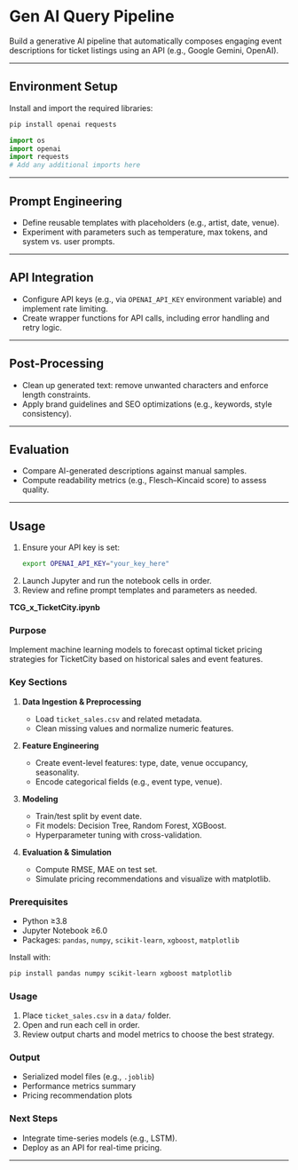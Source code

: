 # Gen AI Query Pipeline

Build a generative AI pipeline that automatically composes engaging event descriptions for ticket listings using an API (e.g., Google Gemini, OpenAI).

---

## Environment Setup

Install and import the required libraries:

```bash
pip install openai requests
```

```python
import os
import openai
import requests
# Add any additional imports here
```

---

## Prompt Engineering

- Define reusable templates with placeholders (e.g., artist, date, venue).
- Experiment with parameters such as temperature, max tokens, and system vs. user prompts.

---

## API Integration

- Configure API keys (e.g., via `OPENAI_API_KEY` environment variable) and implement rate limiting.
- Create wrapper functions for API calls, including error handling and retry logic.

---

## Post-Processing

- Clean up generated text: remove unwanted characters and enforce length constraints.
- Apply brand guidelines and SEO optimizations (e.g., keywords, style consistency).

---

## Evaluation

- Compare AI-generated descriptions against manual samples.
- Compute readability metrics (e.g., Flesch–Kincaid score) to assess quality.

---

## Usage

1. Ensure your API key is set:
   ```bash
   export OPENAI_API_KEY="your_key_here"
   ```
2. Launch Jupyter and run the notebook cells in order.
3. Review and refine prompt templates and parameters as needed.


**TCG_x_TicketCity.ipynb**

### Purpose
Implement machine learning models to forecast optimal ticket pricing strategies for TicketCity based on historical sales and event features.

### Key Sections
1. **Data Ingestion & Preprocessing**  
   - Load `ticket_sales.csv` and related metadata.  
   - Clean missing values and normalize numeric features.

2. **Feature Engineering**  
   - Create event-level features: type, date, venue occupancy, seasonality.  
   - Encode categorical fields (e.g., event type, venue).

3. **Modeling**  
   - Train/test split by event date.  
   - Fit models: Decision Tree, Random Forest, XGBoost.  
   - Hyperparameter tuning with cross-validation.

4. **Evaluation & Simulation**  
   - Compute RMSE, MAE on test set.  
   - Simulate pricing recommendations and visualize with matplotlib.

### Prerequisites
- Python ≥3.8
- Jupyter Notebook ≥6.0
- Packages: `pandas`, `numpy`, `scikit-learn`, `xgboost`, `matplotlib`

Install with:
```bash
pip install pandas numpy scikit-learn xgboost matplotlib
```

### Usage
1. Place `ticket_sales.csv` in a `data/` folder.  
2. Open and run each cell in order.  
3. Review output charts and model metrics to choose the best strategy.

### Output
- Serialized model files (e.g., `.joblib`)  
- Performance metrics summary  
- Pricing recommendation plots

### Next Steps
- Integrate time-series models (e.g., LSTM).  
- Deploy as an API for real-time pricing.
---
